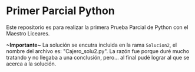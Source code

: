 # Primer Parcial Python
Este repositorio es para realizar la primera Prueba Parcial de Python con el Maestro Liceares.

**~Importante~**
La solución se encutra incluida en la rama `Solucion2`,  el nombre del archivo es: "Cajero_solu2.py". La razón fue porque duré mucho tratando y no llegaba a una conclusión, pero... al final pudé lograr al que se acerca a la solución. 
